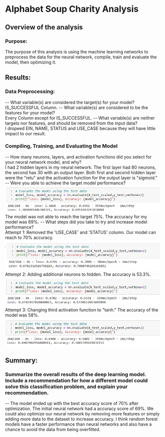 # Alphabet Soup Charity Analysis

## Overview of the analysis

### Purpose:
The purpose of this analysis is using the machine learning networks to preprocess the data for the neural network, compile, train and evaluate the model, then optimizing it.

## Results: 
### Data Preprocessing:  
-- What variable(s) are considered the target(s) for your model?  
IS_SUCCESSFUL Column.
-- What variable(s) are considered to be the features for your model?  
Every Column except for IS_SUCCESSFUL.
-- What variable(s) are neither targets nor features, and should be removed from the input data?  
I dropeed EIN, NAME, STATUS and USE_CASE because they will have little impact to our result.

### Compiling, Training, and Evaluating the Model
-- How many neurons, layers, and activation functions did you select for your neural network model, and why?  
I had 2 hidden layers in my neural network. The first layer had 80 neurons, the second has 30 with an output layer. Both first and second hidden layer were the "relu" and the activation function for the output layer is "sigmoid."
-- Were you able to achieve the target model performance?  
![GITHUB](https://github.com/seafishleo/HW/blob/master/HW19/1.png)  
The model was not able to reach the target 75%. The accuracy for my model was 69%.
-- What steps did you take to try and increase model performance?  
Attempt 1: Removed the 'USE_CASE' and 'STATUS' column. Our model can reach to 70% accuracy.
![GITHUB](https://github.com/seafishleo/HW/blob/master/HW19/2.png)  
Attempt 2: Adding additional neurons to hidden. The accuracy is 53.3%.
![GITHUB](https://github.com/seafishleo/HW/blob/master/HW19/3.png)  
Attempt 3: Changing third activation function to "tanh." The accuracy of the model was 58%.
![GITHUB](https://github.com/seafishleo/HW/blob/master/HW19/4.png)  

## Summary:
### Summarize the overall results of the deep learning model. Include a recommendation for how a different model could solve this classification problem, and explain your recommendation.
--  The model ended up with the best accuracy score of 70% after optimization. The initial neural network had a accuracy score of 69%. We could also optimize our neural network by removing more features or simply adding more data to the dataset to increase accuracy. I think random forest models have a faster performance than neural networks and also have a chance to avoid the data from being overfitted.








